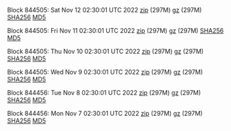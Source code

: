 Block 844505: Sat Nov 12 02:30:01 UTC 2022 [zip](https://files.01coin.io/mainnet/2022-11-12/bootstrap.dat.zip) (297M) [gz](https://files.01coin.io/mainnet/2022-11-12/bootstrap.dat.tar.gz) (297M) [SHA256](https://files.01coin.io/mainnet/2022-11-12/sha256.txt) [MD5](https://files.01coin.io/mainnet/2022-11-12/md5.txt)

Block 844505: Fri Nov 11 02:30:01 UTC 2022 [zip](https://files.01coin.io/mainnet/2022-11-11/bootstrap.dat.zip) (297M) [gz](https://files.01coin.io/mainnet/2022-11-11/bootstrap.dat.tar.gz) (297M) [SHA256](https://files.01coin.io/mainnet/2022-11-11/sha256.txt) [MD5](https://files.01coin.io/mainnet/2022-11-11/md5.txt)

Block 844505: Thu Nov 10 02:30:01 UTC 2022 [zip](https://files.01coin.io/mainnet/2022-11-10/bootstrap.dat.zip) (297M) [gz](https://files.01coin.io/mainnet/2022-11-10/bootstrap.dat.tar.gz) (297M) [SHA256](https://files.01coin.io/mainnet/2022-11-10/sha256.txt) [MD5](https://files.01coin.io/mainnet/2022-11-10/md5.txt)

Block 844505: Wed Nov  9 02:30:01 UTC 2022 [zip](https://files.01coin.io/mainnet/2022-11-09/bootstrap.dat.zip) (297M) [gz](https://files.01coin.io/mainnet/2022-11-09/bootstrap.dat.tar.gz) (297M) [SHA256](https://files.01coin.io/mainnet/2022-11-09/sha256.txt) [MD5](https://files.01coin.io/mainnet/2022-11-09/md5.txt)

Block 844456: Tue Nov  8 02:30:01 UTC 2022 [zip](https://files.01coin.io/mainnet/2022-11-08/bootstrap.dat.zip) (297M) [gz](https://files.01coin.io/mainnet/2022-11-08/bootstrap.dat.tar.gz) (297M) [SHA256](https://files.01coin.io/mainnet/2022-11-08/sha256.txt) [MD5](https://files.01coin.io/mainnet/2022-11-08/md5.txt)

Block 844456: Mon Nov  7 02:30:01 UTC 2022 [zip](https://files.01coin.io/mainnet/2022-11-07/bootstrap.dat.zip) (297M) [gz](https://files.01coin.io/mainnet/2022-11-07/bootstrap.dat.tar.gz) (297M) [SHA256](https://files.01coin.io/mainnet/2022-11-07/sha256.txt) [MD5](https://files.01coin.io/mainnet/2022-11-07/md5.txt)
